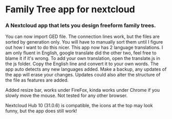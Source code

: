 <p align="center">
<h1>Family Tree app for nextcloud</h1>
<h3>A Nextcloud app that lets you design freeform family trees.</h3>
</p>

You can now import GED file. The connection lines work, but the files are sorted by generation only. You will have to manually sort them until I figure out how I want to do this nicer.
This app now has 2 language translations. I am only fluent in English, google translate did the other two, feel free to blame it if it's wrong.
To add your own translation, open the translate.js in the js folder. Copy the English line and convert it to your own words. The app auto detects any new languages added. Make a backup, any updates of the app will erase your changes. Updates could also alter the structure of the file as features are added.

Added resize bar, works under FireFox, kinda works under Chrome if you slowly move the mouse. Not tested for any other browser.


Nextcloud Hub 10 (31.0.6) is compatible, the icons at the top may look funny, but the app does still work!
